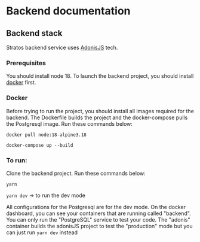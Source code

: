 # Backend documentation

## Backend stack
Stratos backend service uses [AdonisJS](https://adonisjs.com/) tech.

### Prerequisites
You should install node 18.
To launch the backend project, you should install [docker](https://www.docker.com/) first.

### Docker
Before trying to run the project, you should install all images required for the backend.
The Dockerfile builds the project and the docker-compose pulls the Postgresql image.
Run these commands below:

`docker pull node:18-alpine3.18`

`docker-compose up --build`

### To run:
Clone the backend project.
Run these commands below:

`yarn`

`yarn dev` -> to run the dev mode

All configurations for the Postgresql are for the dev mode.
On the docker dashboard, you can see your containers that are running called "backend".
You can only run the "PostgreSQL" service to test your code.
The "adonis" container builds the adonisJS project to test the "production" mode but you can just run `yarn dev` instead

